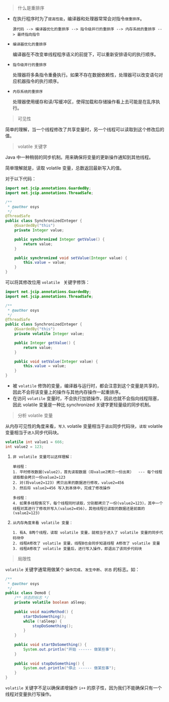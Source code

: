 > 什么是重排序

* 在执行程序时为了`提高性能`，编译器和处理器常常会对指令`做重排序`。

  ```
  源代码 --> 编译器优化的重排序 --> 指令级并行的重排序 --> 内存系统的重排序 --> 最终指向指令
  ```

  

* `编译器优化的重排序`

  编译器在不改变单线程程序语义的前提下，可以重新安排语句的执行顺序。

  

* `指令级并行的重排序`

  处理器将多条指令重叠执行。如果不存在数据依赖性，处理器可以改变语句对应机器指令的执行顺序。

  

* `内存系统的重排序`

  处理器使用缓存和读/写缓冲区，使得加载和存储操作看上去可能是在乱序执行。



> 可见性

简单的理解，当一个线程修改了共享变量时，另一个线程可以读取到这个修改后的值。



>volatile 关键字

Java 中一种稍弱的同步机制。用来确保将变量的更新操作通知到其他线程。

简单理解就是，读取 volatile 变量，总数返回最新写入的值。



对于以下代码：

```java
import net.jcip.annotations.GuardedBy;
import net.jcip.annotations.ThreadSafe;

/**
 * @author osys
 */
@ThreadSafe
public class SynchronizedInteger {
    @GuardedBy("this")
    private Integer value;

    public synchronized Integer getValue() {
        return value;
    }

    public synchronized void setValue(Integer value) {
        this.value = value;
    }
}
```

可以将其修改位用 `volatile ` 关键字修饰：

```java
import net.jcip.annotations.GuardedBy;
import net.jcip.annotations.ThreadSafe;

/**
 * @author osys
 */
@ThreadSafe
public class SynchronizedInteger {
    @GuardedBy("this")
    private volatile Integer value;

    public Integer getValue() {
        return value;
    }

    public void setValue(Integer value) {
        this.value = value;
    }
}
```

* 被 `volatile` 修饰的变量，编译器与运行时，都会注意到这个变量是共享的，因此不会将该变量上的操作与其他内存操作一起重排序。
* 在访问 `volatile` 变量时，不会执行加锁操作，因此也就不会指向线程阻塞，因此 volatile 变量是一种比 synchronized 关键字更轻量级的同步机制。



> 分析 volatile 变量

从内存可见性的角度来看，`写入` volatile 变量相当于`退出`同步代码块，`读取` volatile 变量相当于`进入`同步代码块。

```java
volatile int value1 = 666;
int value2 = 123;
```

1. `非 volatile 变量可以这样理解：`

   ```
   单线程：
   1. 平时修改数据(value2)，首先读取数据（将value2拷贝一份出来）  --- 每个线程读取都会拷贝一份value2=123
   2. 对(将value2=123) 拷贝出来的数据进行修改，value2=456
   3. 然后将 value2=456 写入到本体中，完成了修改操作
   
   多线程：
   4. 如果多线程情况下，每个线程同时读取，分别都拷贝了一份(value2=123)，其中一个线程对其进行了修改并写入(value2=456)，其他线程已读取的数据还是前面的(value2=123)
   ```

   

2. `从内存角度来看 volatile 变量：`

   ```
   1. 有A、B两个线程，读取 volatile 变量，就相当于进入了 volatile 变量的同步代码块中
   2. 线程A修改了 volatile 变量，线程B也会同步知道线程 A修改了 volatile 变量
   3. 线程A修改了 volatile 变量后，进行写入操作，即退出了该同步代码块
   ```

   

> 局限性

`volatile` 关键字通常用做某个 `操作完成`、`发生中断`、`状态` 的标志。如：

```java
/**
 * @author osys
 */
public class Demo8 {
    /** 状态的标志 */
    private volatile boolean aSleep;
    
    public void mainMethod() {
        startDoSomething();
        while (!aSleep) {
            stopDoSomething();
        }
    }
    
    public void startDoSomething() {
        System.out.println("开始 ------ 做某些事");
    }
    
    public void stopDoSomething() {
        System.out.println("停止 ------ 做某些事");
    }
}
```

`volatile` 关键字不足以确保递增操作 `i++` 的原子性，因为我们不能确保只有一个线程对变量执行写操作。